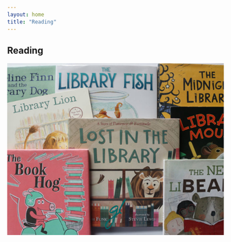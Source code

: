 ```yaml
---
layout: home
title: "Reading"
---
```


## Reading


<style>
    .slideshow {
        position: relative;
        width: 100%;
        height: 400px;
        overflow: hidden;
    }
    .slideshow img {
        position: absolute;
        top: 0;
        left: 0;
        width: 100%;
        height: 100%;
        object-fit: cover;
        transition: opacity 1s ease-in-out;
    }
    .slideshow img:last-child {
        opacity: 0;
    }
    .slideshow:hover img:first-child {
        opacity: 0;
    }
    .slideshow:hover img:last-child {
        opacity: 1;
    }
</style>
<body>
	<div class="slideshow">
        <img src="/assets/img/all-pics/animals-at-the-library.jpg" width="100%">
        <img src="/assets/img/all-pics/animals-at-the-library-2.jpg" width="100%">
        
	</div>
</body>



📚📖 Since I was young, I've always loved reading books! 🤓📖 However, growing up in China, I didn't have access to many resources, so I didn't read as much as I would have liked to until college. 📚🌟

During my 4 years in college, I read almost 500 books on science, novels, and more! 📚💡 After graduation, I even won the first prize for borrowing the most books from my college library. 🥇

Today, I still love to read books, but I prefer to read them online as PDFs or ePubs because I'm a minimalist. 🌿 Another reason is that I don't know where I'll end up in the future. But if I ever start a family, you can bet that I'll be stocking up on paperback books to fill my shelves! 📚👨‍👩‍👧

What about you? Do you prefer to read physical books or digital copies? Let me know in the comments below! 👇🤔 #readinglist #bookworm #minimalist #digitalreading #college

## Books that have had the greatest influence on my life


Minimalism: Live a Meaningful Life by Joshua Fields Millburn, Ryan Nicodemus.

Social Engineering: The Art of Human Hacking - Christopher Hadnagy, Paul Wilson. 

The Stranger by Albert Camus.


## My favorite authors

Albert Camus (1913-1960) was a representative of non-metropolitan French literature. The Stranger by Albert Camus is the best.




## My reading lists on goodreads.com

📚📖 Here's my reading lists on goodreads.com! 📖📚
I've put almost every book on the Featured List, but there's another Lifestyle List I usually read to improve my quality of life. 💪🌞

If you're interested in my reading list, head over to my [Goodreads page](https://www.goodreads.com/user/show/157526677-zhutao) to see what I'm reading and more! 🤓👀
Leave a comment and let me know if there's something you like or recommend! 🙌 #readinglist #goodreads #lifestyle #commentbelow

<br>


<div class="row g-5 mb-5">
  <div class="col-md-5">
    {% include goodreads-widget-lifestyle-list.html %}
  </div>
  <div class="col-md-5">

    {% include goodreads-widget-featured-list.html %}

  </div>
</div>